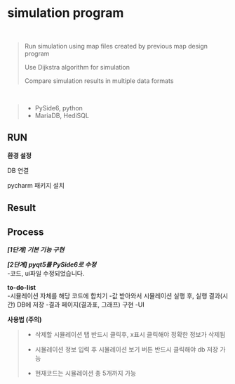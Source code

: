 # simulation program

</br>

> Run simulation using map files created by previous map design program
>
> Use Dijkstra algorithm for simulation
>
> Compare simulation results in multiple data formats
</br>

> + PySide6, python
> + MariaDB, HediSQL

## RUN
**환경 설정**

DB 연결

pycharm 패키지 설치

## Result

## Process
***[1단계] 기본 기능 구현***

***[2단계] pyqt5를 PySide6로 수정***
</br>
-코드, ui파일 수정되었습니다.

**to-do-list**
</br>
-시뮬레이션 자체를 해당 코드에 합치기
-값 받아와서 시뮬레이션 실행 후, 실행 결과(시간) DB에 저장
-결과 페이지(결과표, 그래프) 구현
-UI

**사용법 (주의)**

> + 삭제할 시뮬레이션 탭 반드시 클릭후, x표시 클릭해야 정확한 정보가 삭제됨
>
> + 시뮬레이션 정보 입력 후 시뮬레이션 보기 버튼 반드시 클릭해야 db 저장 가능
>
> + 현재코드는 시뮬레이션 총 5개까지 가능
</br>


